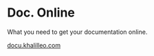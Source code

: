 # Doc. Online

What you need to get your documentation online.

[docu.khalilleo.com](http://a.khalilleo.com/docu-home)
